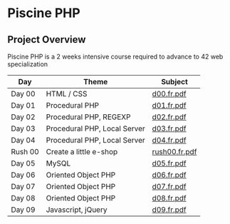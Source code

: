 # Piscine PHP

## Project Overview
Piscine PHP is a 2 weeks intensive course required to advance to 42 web specialization

| Day | Theme | Subject | 
| --- | ----- | ---- |
| Day 00 | HTML / CSS | [d00.fr.pdf](d00/subject/d00.fr.pdf) |
| Day 01 | Procedural PHP | [d01.fr.pdf](d01/subject/d01.fr.pdf) |
| Day 02 | Procedural PHP, REGEXP | [d02.fr.pdf](d02/subject/d02.fr.pdf) |
| Day 03 | Procedural PHP, Local Server | [d03.fr.pdf](d03/subject/d03.fr.pdf) |
| Day 04 | Procedural PHP, Local Server | [d04.fr.pdf](d04/subject/d04.fr.pdf) |
| Rush 00 | Create a little e-shop | [rush00.fr.pdf](rush00/subject/rush00.fr.pdf) |
| Day 05 | MySQL | [d05.fr.pdf](d05/subject/d05.fr.pdf) |
| Day 06 | Oriented Object PHP | [d06.fr.pdf](d06/subject/d06.fr.pdf) |
| Day 07 | Oriented Object PHP | [d07.fr.pdf](d07/subject/d07.fr.pdf) |
| Day 08 | Oriented Object PHP | [d08.fr.pdf](d08/subject/d08.fr.pdf) |
| Day 09 | Javascript, jQuery | [d09.fr.pdf](d09/subject/d09.fr.pdf) |
